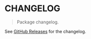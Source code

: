 # CHANGELOG

> Package changelog.

See [GitHub Releases](https://github.com/stdlib-js/console-log/releases) for the changelog.